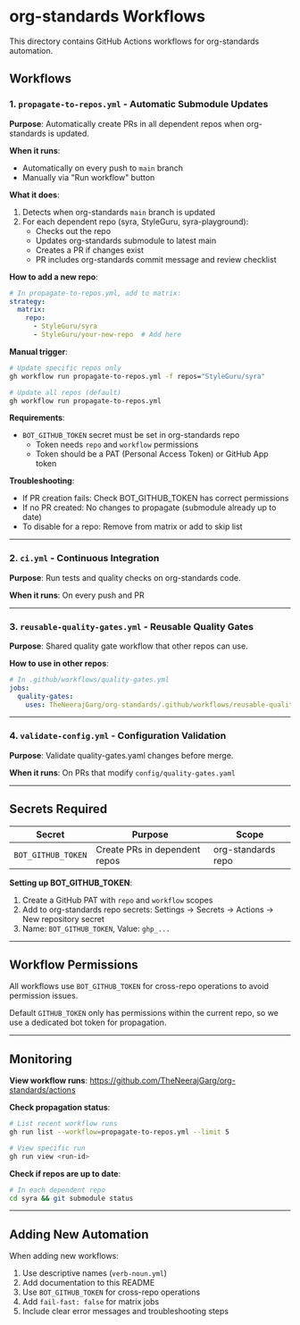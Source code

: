 # org-standards Workflows

This directory contains GitHub Actions workflows for org-standards automation.

## Workflows

### 1. `propagate-to-repos.yml` - Automatic Submodule Updates

**Purpose**: Automatically create PRs in all dependent repos when org-standards is updated.

**When it runs**:
- Automatically on every push to `main` branch
- Manually via "Run workflow" button

**What it does**:
1. Detects when org-standards `main` branch is updated
2. For each dependent repo (syra, StyleGuru, syra-playground):
   - Checks out the repo
   - Updates org-standards submodule to latest main
   - Creates a PR if changes exist
   - PR includes org-standards commit message and review checklist

**How to add a new repo**:
```yaml
# In propagate-to-repos.yml, add to matrix:
strategy:
  matrix:
    repo:
      - StyleGuru/syra
      - StyleGuru/your-new-repo  # Add here
```

**Manual trigger**:
```bash
# Update specific repos only
gh workflow run propagate-to-repos.yml -f repos="StyleGuru/syra"

# Update all repos (default)
gh workflow run propagate-to-repos.yml
```

**Requirements**:
- `BOT_GITHUB_TOKEN` secret must be set in org-standards repo
  - Token needs `repo` and `workflow` permissions
  - Token should be a PAT (Personal Access Token) or GitHub App token

**Troubleshooting**:
- If PR creation fails: Check BOT_GITHUB_TOKEN has correct permissions
- If no PR created: No changes to propagate (submodule already up to date)
- To disable for a repo: Remove from matrix or add to skip list

---

### 2. `ci.yml` - Continuous Integration

**Purpose**: Run tests and quality checks on org-standards code.

**When it runs**: On every push and PR

---

### 3. `reusable-quality-gates.yml` - Reusable Quality Gates

**Purpose**: Shared quality gate workflow that other repos can use.

**How to use in other repos**:
```yaml
# In .github/workflows/quality-gates.yml
jobs:
  quality-gates:
    uses: TheNeerajGarg/org-standards/.github/workflows/reusable-quality-gates.yml@main
```

---

### 4. `validate-config.yml` - Configuration Validation

**Purpose**: Validate quality-gates.yaml changes before merge.

**When it runs**: On PRs that modify `config/quality-gates.yaml`

---

## Secrets Required

| Secret | Purpose | Scope |
|--------|---------|-------|
| `BOT_GITHUB_TOKEN` | Create PRs in dependent repos | org-standards repo |

**Setting up BOT_GITHUB_TOKEN**:
1. Create a GitHub PAT with `repo` and `workflow` scopes
2. Add to org-standards repo secrets: Settings → Secrets → Actions → New repository secret
3. Name: `BOT_GITHUB_TOKEN`, Value: `ghp_...`

---

## Workflow Permissions

All workflows use `BOT_GITHUB_TOKEN` for cross-repo operations to avoid permission issues.

Default `GITHUB_TOKEN` only has permissions within the current repo, so we use a dedicated bot token for propagation.

---

## Monitoring

**View workflow runs**: https://github.com/TheNeerajGarg/org-standards/actions

**Check propagation status**:
```bash
# List recent workflow runs
gh run list --workflow=propagate-to-repos.yml --limit 5

# View specific run
gh run view <run-id>
```

**Check if repos are up to date**:
```bash
# In each dependent repo
cd syra && git submodule status
```

---

## Adding New Automation

When adding new workflows:
1. Use descriptive names (`verb-noun.yml`)
2. Add documentation to this README
3. Use `BOT_GITHUB_TOKEN` for cross-repo operations
4. Add `fail-fast: false` for matrix jobs
5. Include clear error messages and troubleshooting steps
